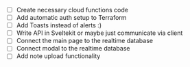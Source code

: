 - [ ] Create necessary cloud functions code
- [ ] Add automatic auth setup to Terraform
- [ ] Add Toasts instead of alerts :)
- [ ] Write API in Sveltekit or maybe just communicate via client
- [ ] Connect the main page to the realtime database
- [ ] Connect modal to the realtime database
- [ ] Add note upload functionality
